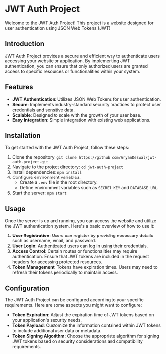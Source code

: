 # JWT Auth Project

Welcome to the JWT Auth Project! This project is a website designed for user authentication using JSON Web Tokens (JWT). 

## Introduction

JWT Auth Project provides a secure and efficient way to authenticate users accessing your website or application. By implementing JWT authentication, you can ensure that only authorized users are granted access to specific resources or functionalities within your system.

## Features

- **JWT Authentication**: Utilizes JSON Web Tokens for user authentication.
- **Secure**: Implements industry-standard security practices to protect user credentials and sensitive data.
- **Scalable**: Designed to scale with the growth of your user base.
- **Easy Integration**: Simple integration with existing web applications.

## Installation

To get started with the JWT Auth Project, follow these steps:

1. Clone the repository: `git clone https://github.com/AryanDeswal/jwt-auth-project.git`
2. Navigate to the project directory: `cd jwt-auth-project`
3. Install dependencies: `npm install`
4. Configure environment variables:
   - Create a `.env` file in the root directory.
   - Define environment variables such as `SECRET_KEY` and `DATABASE_URL`.
5. Start the server: `npm start`

## Usage

Once the server is up and running, you can access the website and utilize the JWT authentication system. Here's a basic overview of how to use it:

1. **User Registration**: Users can register by providing necessary details such as username, email, and password.
2. **User Login**: Authenticated users can log in using their credentials.
3. **Access Control**: Certain routes or functionalities may require authentication. Ensure that JWT tokens are included in the request headers for accessing protected resources.
4. **Token Management**: Tokens have expiration times. Users may need to refresh their tokens periodically to maintain access.

## Configuration

The JWT Auth Project can be configured according to your specific requirements. Here are some aspects you might want to configure:

- **Token Expiration**: Adjust the expiration time of JWT tokens based on your application's security needs.
- **Token Payload**: Customize the information contained within JWT tokens to include additional user data or metadata.
- **Token Signing Algorithm**: Choose the appropriate algorithm for signing JWT tokens based on security considerations and compatibility requirements.
